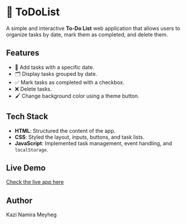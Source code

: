 # 📝 ToDoList

A simple and interactive **To-Do List** web application that allows users to organize tasks by date, mark them as completed, and delete them.

## Features
- 📅 Add tasks with a specific date.
- 🗂 Display tasks grouped by date.
- ✅ Mark tasks as completed with a checkbox.
- ❌ Delete tasks.
- 🖌️ Change background color using a theme button.

## Tech Stack
- **HTML**: Structured the content of the app.
- **CSS**: Styled the layout, inputs, buttons, and task lists.
- **JavaScript**: Implemented task management, event handling, and `localStorage`.

## Live Demo
[Check the live app here](https://to-do-list-by-namira.vercel.app/)

## Author
Kazi Namira Meyheg  
